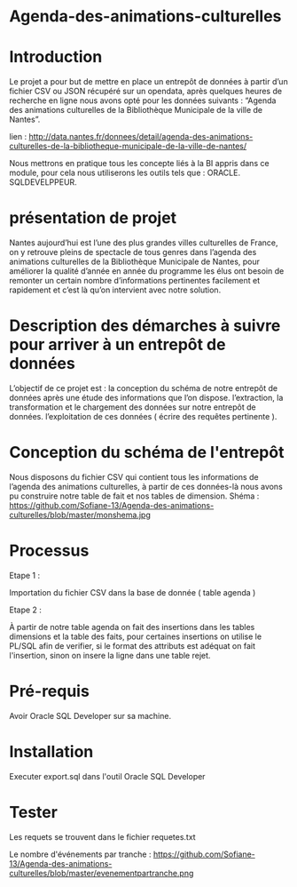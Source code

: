 # Agenda-des-animations-culturelles

# Introduction
Le projet a pour but de mettre en place un entrepôt de données à partir d’un fichier CSV ou JSON récupéré sur un opendata, après quelques heures de recherche en ligne nous avons opté pour les données suivants : “Agenda des animations culturelles de la Bibliothèque Municipale de la ville de Nantes”.

lien : http://data.nantes.fr/donnees/detail/agenda-des-animations-culturelles-de-la-bibliotheque-municipale-de-la-ville-de-nantes/

Nous mettrons en pratique tous les concepte liés à la BI appris dans ce module, pour cela nous utiliserons les outils tels que :
ORACLE.
SQLDEVELPPEUR.

# présentation de projet 
Nantes aujourd’hui est l’une des plus grandes villes culturelles de France, on y retrouve pleins de spectacle de tous genres dans l’agenda des animations culturelles de la Bibliothèque Municipale de Nantes, pour améliorer la qualité d’année en année du programme les élus ont besoin de remonter un certain nombre d’informations pertinentes facilement et rapidement  et c’est là qu’on intervient avec notre solution.

# Description des démarches à suivre pour arriver à un entrepôt de données
L’objectif de ce projet est :
la conception du schéma de notre entrepôt de données après une étude des informations que l’on dispose.
l’extraction, la transformation et le chargement des données sur notre entrepôt de données.
l’exploitation de ces données ( écrire des requêtes pertinente ).

# Conception du schéma de l'entrepôt
Nous disposons du fichier CSV qui contient tous les informations de l’agenda des animations culturelles, à partir de ces données-là nous avons pu construire notre table de fait et nos tables de dimension.
Shéma : https://github.com/Sofiane-13/Agenda-des-animations-culturelles/blob/master/monshema.jpg

# Processus

 Etape 1 : 

Importation du fichier CSV dans la base de donnée ( table agenda )

 Etape 2 :

À partir de notre table agenda on fait des insertions dans les tables dimensions et la table des faits, pour certaines insertions on utilise le PL/SQL afin de verifier, si le format des attributs est adéquat on fait l'insertion, sinon on insere la ligne dans une table rejet.

# Pré-requis

Avoir Oracle SQL Developer sur sa machine.

# Installation

Executer export.sql dans l'outil Oracle SQL Developer

# Tester

Les requets se trouvent dans le fichier requetes.txt

Le nombre d'événements par tranche : https://github.com/Sofiane-13/Agenda-des-animations-culturelles/blob/master/evenementpartranche.png
